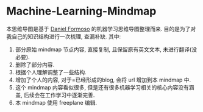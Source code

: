 # Machine-Learning-Mindmap
本思维导图是基于 [Daniel Formoso](https://github.com/dformoso/machine-learning-mindmap) 的机器学习思维导图整理而来. 目的是为了对我自己的知识结构进行一次梳理, 查漏补缺. 其中:

1. 部分原始 mindmap 节点内容, 直接复制, 且保留原有英文文本, 未进行翻译(没必要).
2. 删除了部分内容.
3. 根据个人理解调整了一些结构.
4. 增加了个人的内容, 对于=已经形成的blog, 会将 url 增加到本 mindmap 中.
5. 这个 mindmap 内容看似很多, 但是还有很多机器学习相关的核心内容没有涵盖, 后续会在工作学习中逐渐完善.
6. 本 mindmap 使用 freeplane 编辑.